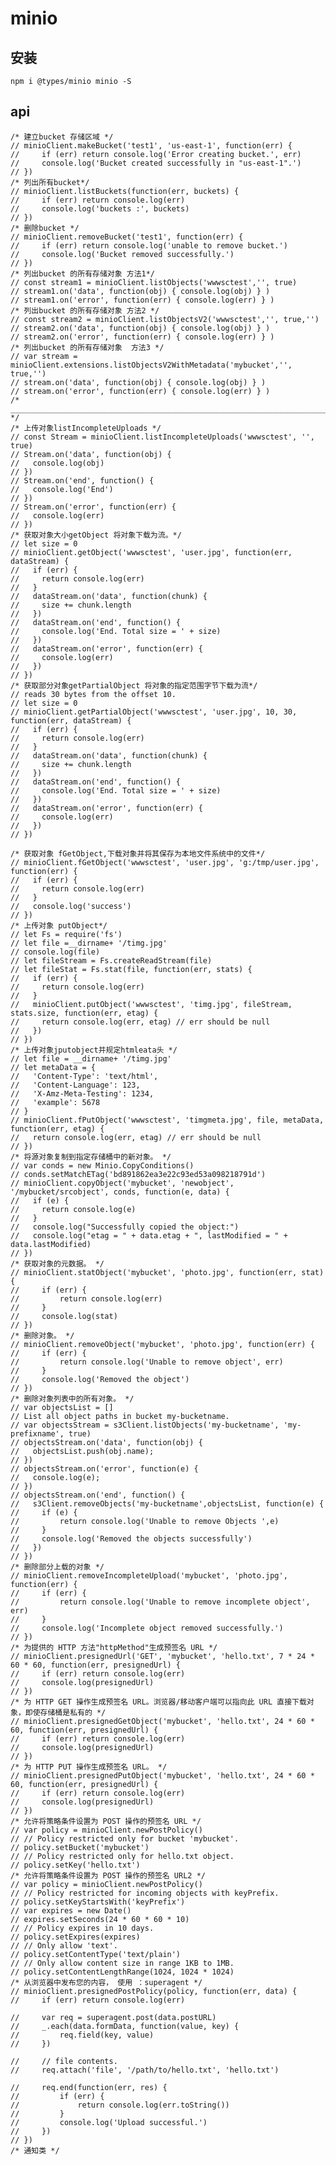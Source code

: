 # minio

## 安装

    npm i @types/minio minio -S

## api

    /* 建立bucket 存储区域 */
    // minioClient.makeBucket('test1', 'us-east-1', function(err) {
    //     if (err) return console.log('Error creating bucket.', err)
    //     console.log('Bucket created successfully in "us-east-1".')
    // })
    /* 列出所有bucket*/
    // minioClient.listBuckets(function(err, buckets) {
    //     if (err) return console.log(err)
    //     console.log('buckets :', buckets)
    // })
    /* 删除bucket */
    // minioClient.removeBucket('test1', function(err) {
    //     if (err) return console.log('unable to remove bucket.')
    //     console.log('Bucket removed successfully.')
    // })
    /* 列出bucket 的所有存储对象 方法1*/
    // const stream1 = minioClient.listObjects('wwwsctest','', true)
    // stream1.on('data', function(obj) { console.log(obj) } )
    // stream1.on('error', function(err) { console.log(err) } )
    /* 列出bucket 的所有存储对象 方法2 */
    // const stream2 = minioClient.listObjectsV2('wwwsctest','', true,'')
    // stream2.on('data', function(obj) { console.log(obj) } )
    // stream2.on('error', function(err) { console.log(err) } )
    /* 列出bucket 的所有存储对象  方法3 */
    // var stream = minioClient.extensions.listObjectsV2WithMetadata('mybucket','', true,'')
    // stream.on('data', function(obj) { console.log(obj) } )
    // stream.on('error', function(err) { console.log(err) } )
    /* ___________________________________________________________________________________ */
    /* 上传对象listIncompleteUploads */
    // const Stream = minioClient.listIncompleteUploads('wwwsctest', '', true)
    // Stream.on('data', function(obj) {
    //   console.log(obj)
    // })
    // Stream.on('end', function() {
    //   console.log('End')
    // })
    // Stream.on('error', function(err) {
    //   console.log(err)
    // })
    /* 获取对象大小getObject 将对象下载为流。*/
    // let size = 0
    // minioClient.getObject('wwwsctest', 'user.jpg', function(err, dataStream) {
    //   if (err) {
    //     return console.log(err)
    //   }
    //   dataStream.on('data', function(chunk) {
    //     size += chunk.length
    //   })
    //   dataStream.on('end', function() {
    //     console.log('End. Total size = ' + size)
    //   })
    //   dataStream.on('error', function(err) {
    //     console.log(err)
    //   })
    // })
    /* 获取部分对象getPartialObject 将对象的指定范围字节下载为流*/
    // reads 30 bytes from the offset 10.
    // let size = 0
    // minioClient.getPartialObject('wwwsctest', 'user.jpg', 10, 30, function(err, dataStream) {
    //   if (err) {
    //     return console.log(err)
    //   }
    //   dataStream.on('data', function(chunk) {
    //     size += chunk.length
    //   })
    //   dataStream.on('end', function() {
    //     console.log('End. Total size = ' + size)
    //   })
    //   dataStream.on('error', function(err) {
    //     console.log(err)
    //   })
    // })

    /* 获取对象 fGetObject,下载对象并将其保存为本地文件系统中的文件*/
    // minioClient.fGetObject('wwwsctest', 'user.jpg', 'g:/tmp/user.jpg', function(err) {
    //   if (err) {
    //     return console.log(err)
    //   }
    //   console.log('success')
    // })
    /* 上传对象 putObject*/
    // let Fs = require('fs')
    // let file =__dirname+ '/timg.jpg'
    // console.log(file)
    // let fileStream = Fs.createReadStream(file)
    // let fileStat = Fs.stat(file, function(err, stats) {
    //   if (err) {
    //     return console.log(err)
    //   }
    //   minioClient.putObject('wwwsctest', 'timg.jpg', fileStream, stats.size, function(err, etag) {
    //     return console.log(err, etag) // err should be null
    //   })
    // })
    /* 上传对象jputobject并规定htmleata头 */
    // let file = __dirname+ '/timg.jpg'
    // let metaData = {
    //   'Content-Type': 'text/html',
    //   'Content-Language': 123,
    //   'X-Amz-Meta-Testing': 1234,
    //   'example': 5678
    // }
    // minioClient.fPutObject('wwwsctest', 'timgmeta.jpg', file, metaData, function(err, etag) {
    //   return console.log(err, etag) // err should be null
    // })
    /* 将源对象复制到指定存储桶中的新对象。 */
    // var conds = new Minio.CopyConditions()
    // conds.setMatchETag('bd891862ea3e22c93ed53a098218791d')
    // minioClient.copyObject('mybucket', 'newobject', '/mybucket/srcobject', conds, function(e, data) {
    //   if (e) {
    //     return console.log(e)
    //   }
    //   console.log("Successfully copied the object:")
    //   console.log("etag = " + data.etag + ", lastModified = " + data.lastModified)
    // })
    /* 获取对象的元数据。 */
    // minioClient.statObject('mybucket', 'photo.jpg', function(err, stat) {
    //     if (err) {
    //         return console.log(err)
    //     }
    //     console.log(stat)
    // })
    /* 删除对象。 */
    // minioClient.removeObject('mybucket', 'photo.jpg', function(err) {
    //     if (err) {
    //         return console.log('Unable to remove object', err)
    //     }
    //     console.log('Removed the object')
    // })
    /* 删除对象列表中的所有对象。 */
    // var objectsList = []
    // List all object paths in bucket my-bucketname.
    // var objectsStream = s3Client.listObjects('my-bucketname', 'my-prefixname', true)
    // objectsStream.on('data', function(obj) {
    //   objectsList.push(obj.name);
    // })
    // objectsStream.on('error', function(e) {
    //   console.log(e);
    // })
    // objectsStream.on('end', function() {
    //   s3Client.removeObjects('my-bucketname',objectsList, function(e) {
    //     if (e) {
    //         return console.log('Unable to remove Objects ',e)
    //     }
    //     console.log('Removed the objects successfully')
    //   })
    // })
    /* 删除部分上载的对象 */
    // minioClient.removeIncompleteUpload('mybucket', 'photo.jpg', function(err) {
    //     if (err) {
    //         return console.log('Unable to remove incomplete object', err)
    //     }
    //     console.log('Incomplete object removed successfully.')
    // })
    /* 为提供的 HTTP 方法"httpMethod"生成预签名 URL */
    // minioClient.presignedUrl('GET', 'mybucket', 'hello.txt', 7 * 24 * 60 * 60, function(err, presignedUrl) {
    //     if (err) return console.log(err)
    //     console.log(presignedUrl)
    // })
    /* 为 HTTP GET 操作生成预签名 URL。浏览器/移动客户端可以指向此 URL 直接下载对象，即使存储桶是私有的 */
    // minioClient.presignedGetObject('mybucket', 'hello.txt', 24 * 60 * 60, function(err, presignedUrl) {
    //     if (err) return console.log(err)
    //     console.log(presignedUrl)
    // })
    /* 为 HTTP PUT 操作生成预签名 URL。 */
    // minioClient.presignedPutObject('mybucket', 'hello.txt', 24 * 60 * 60, function(err, presignedUrl) {
    //     if (err) return console.log(err)
    //     console.log(presignedUrl)
    // })
    /* 允许将策略条件设置为 POST 操作的预签名 URL */
    // var policy = minioClient.newPostPolicy()
    // // Policy restricted only for bucket 'mybucket'.
    // policy.setBucket('mybucket')
    // // Policy restricted only for hello.txt object.
    // policy.setKey('hello.txt')
    /* 允许将策略条件设置为 POST 操作的预签名 URL2 */
    // var policy = minioClient.newPostPolicy()
    // // Policy restricted for incoming objects with keyPrefix.
    // policy.setKeyStartsWith('keyPrefix')
    // var expires = new Date()
    // expires.setSeconds(24 * 60 * 60 * 10)
    // // Policy expires in 10 days.
    // policy.setExpires(expires)
    // // Only allow 'text'.
    // policy.setContentType('text/plain')
    // // Only allow content size in range 1KB to 1MB.
    // policy.setContentLengthRange(1024, 1024 * 1024)
    /* 从浏览器中发布您的内容， 使用 ：superagent */
    // minioClient.presignedPostPolicy(policy, function(err, data) {
    //     if (err) return console.log(err)

    //     var req = superagent.post(data.postURL)
    //     _.each(data.formData, function(value, key) {
    //         req.field(key, value)
    //     })

    //     // file contents.
    //     req.attach('file', '/path/to/hello.txt', 'hello.txt')

    //     req.end(function(err, res) {
    //         if (err) {
    //             return console.log(err.toString())
    //         }
    //         console.log('Upload successful.')
    //     })
    // })
    /* 通知类 */
